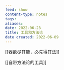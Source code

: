 ```yaml
---
feed: show
content-type: notes
tags: 
aliases: 
date: 2022-06-23
title: 工具和方法论
date created: 2022-06-09
---
```


[[器欲尽其能，必先得其法]]

[[自带方法论的工具]]
